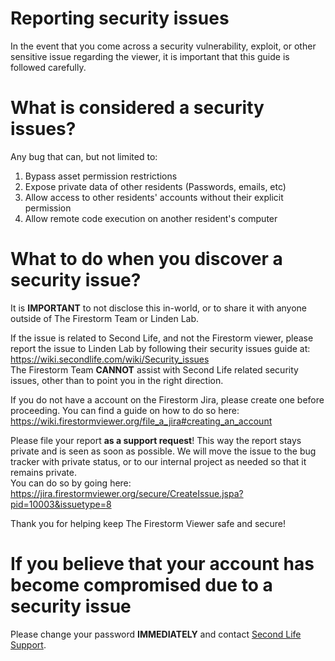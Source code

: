 # Reporting security issues
In the event that you come across a security vulnerability, exploit, or other sensitive issue regarding the viewer, it is important that this guide is followed carefully.

# What is considered a security issues?
Any bug that can, but not limited to:
1. Bypass asset permission restrictions
2. Expose private data of other residents (Passwords, emails, etc)
3. Allow access to other residents' accounts without their explicit permission
4. Allow remote code execution on another resident's computer

# What to do when you discover a security issue?
It is **IMPORTANT** to not disclose this in-world, or to share it with anyone outside of The Firestorm Team or Linden Lab.

If the issue is related to Second Life, and not the Firestorm viewer, please report the issue to Linden Lab by following their security issues guide at:<br/>
https://wiki.secondlife.com/wiki/Security_issues<br/>
The Firestorm Team **CANNOT** assist with Second Life related security issues, other than to point you in the right direction.

If you do not have a account on the Firestorm Jira, please create one before proceeding. You can find a guide on how to do so here:<br/>
https://wiki.firestormviewer.org/file_a_jira#creating_an_account

Please file your report **as a support request**! This way the report stays private and is seen as soon as possible. We will move the issue to the bug tracker with private status, or to our internal project as needed so that it remains private.<br/>
You can do so by going here:<br/>
https://jira.firestormviewer.org/secure/CreateIssue.jspa?pid=10003&issuetype=8

Thank you for helping keep The Firestorm Viewer safe and secure!

# If you believe that your account has become compromised due to a security issue
Please change your password **IMMEDIATELY** and contact [Second Life Support](http://secondlife.com/community/support.php).
